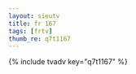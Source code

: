 ```yaml
--- 
layout: sieutv
title: fr 167
tags: [frtv]
thumb_re: q7t1167
---
```

{% include tvadv key="q7t1167" %} 
